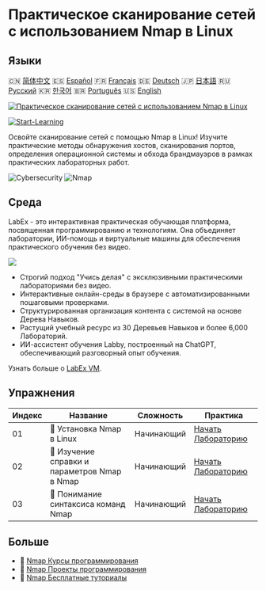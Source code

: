 # Практическое сканирование сетей с использованием Nmap в Linux

## Языки

🇨🇳 [简体中文](README_zh.md) 🇪🇸 [Español](README_es.md) 🇫🇷 [Français](README_fr.md) 🇩🇪 [Deutsch](README_de.md) 🇯🇵 [日本語](README_ja.md) 🇷🇺 [Русский](README_ru.md) 🇰🇷 [한국어](README_ko.md) 🇧🇷 [Português](README_pt.md) 🇺🇸 [English](README.md) 

[![Практическое сканирование сетей с использованием Nmap в Linux](https://cover-creator.labex.io/hands-on-network-scanning-with-nmap-on-linux.png?lang=ru)](https://labex.io/ru/courses/hands-on-network-scanning-with-nmap-on-linux)

[![Start-Learning](https://img.shields.io/badge/Start-Learning-whitesmoke?style=for-the-badge)](https://labex.io/ru/courses/hands-on-network-scanning-with-nmap-on-linux)

Освойте сканирование сетей с помощью Nmap в Linux! Изучите практические методы обнаружения хостов, сканирования портов, определения операционной системы и обхода брандмауэров в рамках практических лабораторных работ.

![Cybersecurity](https://img.shields.io/badge/Cybersecurity-whitesmoke?style=for-the-badge&logo=cybersecurity)
![Nmap](https://img.shields.io/badge/Nmap-whitesmoke?style=for-the-badge&logo=nmap)


## Среда

LabEx - это интерактивная практическая обучающая платформа, посвященная программированию и технологиям. Она объединяет лаборатории, ИИ-помощь и виртуальные машины для обеспечения практического обучения без видео.

![](https://tutorial-screenshot.getvm.io/images/vm-1725247253.png)

- Строгий подход "Учись делая" с эксклюзивными практическими лабораториями без видео.
- Интерактивные онлайн-среды в браузере с автоматизированными пошаговыми проверками.
- Структурированная организация контента с системой на основе Дерева Навыков.
- Растущий учебный ресурс из 30 Деревьев Навыков и более 6,000 Лабораторий.
- ИИ-ассистент обучения Labby, построенный на ChatGPT, обеспечивающий разговорный опыт обучения.

Узнать больше о [LabEx VM](https://support.labex.io/using-labex/virtual-machine).

## Упражнения

|   Индекс | Название                                     | Сложность   | Практика                                                                                                                         |
|----------|----------------------------------------------|-------------|----------------------------------------------------------------------------------------------------------------------------------|
|       01 | 📖 Установка Nmap в Linux                    | Начинающий  | <a target='_blank' href='https://labex.io/ru/tutorials/nmap-install-nmap-on-linux-530181'>Начать Лабораторию</a>                 |
|       02 | 📖 Изучение справки и параметров Nmap в Nmap | Начинающий  | <a target='_blank' href='https://labex.io/ru/tutorials/nmap-explore-nmap-help-and-options-in-nmap-547101'>Начать Лабораторию</a> |
|       03 | 📖 Понимание синтаксиса команд Nmap          | Начинающий  | <a target='_blank' href='https://labex.io/ru/tutorials/nmap-understand-nmap-command-syntax-530159'>Начать Лабораторию</a>        |

## Больше

- 🔗 [Nmap Курсы программирования](https://github.com/labex-labs/awesome-programming-courses)
- 🔗 [Nmap Проекты программирования](https://github.com/labex-labs/awesome-programming-projects)
- 🔗 [Nmap Бесплатные туториалы](https://github.com/labex-labs/nmap-free-tutorials)

